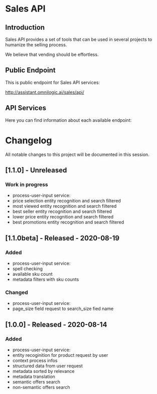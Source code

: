 # Sales API

## Introduction

Sales API provides a set of tools that can be used in several projects to humanize the selling process.

We believe that vending should be effortless.

## Public Endpoint

This is public endpoint for Sales API services:

http://assistant.omnilogic.ai/sales/api/

## API Services

Here you can find information about each available endpoint:

# Changelog

All notable changes to this project will be documented in this session.

## [1.1.0] - Unreleased

### Work in progress
- process-user-input service:
- price selection entity recognition and search filtered
- most viewed entity recognition and search filtered
- best seller entity recognition and search filtered
- lower price entity recognition and search filtered
- best promotions entity recognition and search filtered

## [1.1.0beta] - Released - 2020-08-19

### Added
- process-user-input service:
- spell checking
- available sku count
- metadata filters with sku counts

### Changed
- process-user-input service:
- page_size field request to search_size fied name

## [1.0.0] - Released - 2020-08-14

### Added

- process-user-input service:
- entity recoginition for product request by user
- context process infos 
- structured data from user request
- metadata sorted by relevance 
- metadata translation
- semantic offers search  
- non-semantic offers search
   
